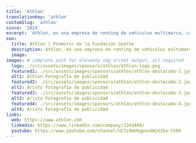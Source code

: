 ```yaml
---
title: 'Athlon'
translationKey: 'athlon'
customSlug: 'athlon'
since: '2024'
excerpt: 'Athlon, es una empresa de renting de vehículos multimarca, con más de 100 años de experiencia. Pertenece al grupo Mercedes-Benz A.G., y se encuentra presente en más de 20 países. "En Athlon hacemos realidad tu movilidad: Ya seas una empresa, un autónomo, o un particular, dinos cuáles son tus necesidades de movilidad, y te ofrecemos la solución de renting que mejor se adapte a ti. Te llevamos donde tú necesites."'
seo:
  title: Athlon | Promotor de la Fundación Goethe
  description: Athlon, es una empresa de renting de vehículos multimarca, con más de 100 años de experiencia. Pertenece al grupo Mercedes-Benz A.G., y se encuentra presente en más de 20 países.
  image:
images: # complete path for eleventy img srcset output, alt required
  logo: ./src/assets/images/sponsors/athlon/athlon-logo.png
  featured1: ./src/assets/images/sponsors/athlon/athlon-destacado-1.jpg
  alt1: Athlon Fotografía de publicidad
  featured2: ./src/assets/images/sponsors/athlon/athlon-destacado-2.jpg
  alt2: Aristo Fotografía de publicidad
  featured3: ./src/assets/images/sponsors/athlon/athlon-destacado-3.jpg
  alt3: Aristo Fotografía de publicidad
  featured4: ./src/assets/images/sponsors/athlon/athlon-destacado-4.jpg
  alt4: Aristo Fotografía de publicidad
links:
  web: https://www.athlon.com
  linkedin: https://www.linkedin.com/company/1343408/
  youtube: https://www.youtube.com/channel/UCTz9mVKgpxvXWjX3So-tk9A
---
```


